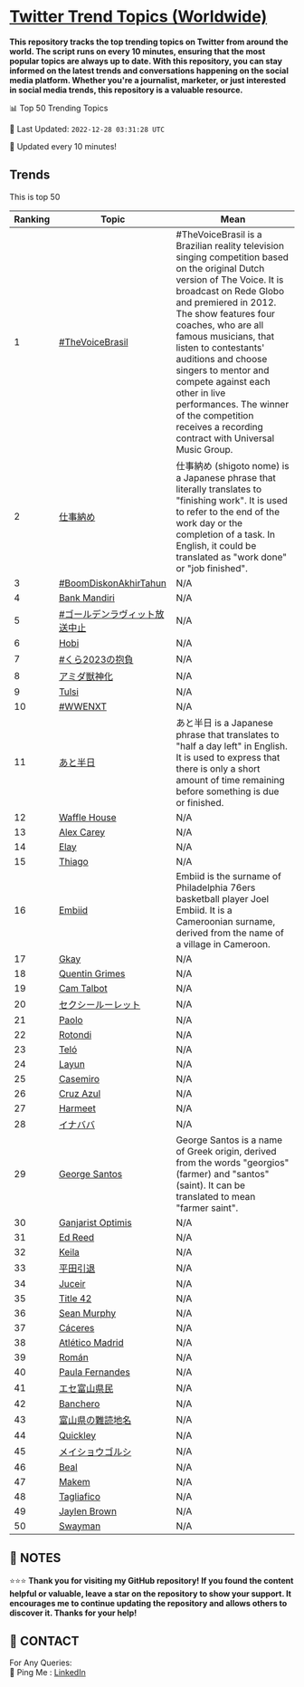 [Twitter Trend Topics (Worldwide)](https://github.com/ErcinDedeoglu/Twitter-Trend-Topics)
==========

**This repository tracks the top trending topics on Twitter from around the world. 
The script runs on every 10 minutes, ensuring that the most popular topics are always up to date. 
With this repository, you can stay informed on the latest trends and conversations happening on the social media platform. 
Whether you're a journalist, marketer, or just interested in social media trends, this repository is a valuable resource.**


📊 Top 50 Trending Topics

📆 Last Updated: `2022-12-28 03:31:28 UTC`

🔧 Updated every 10 minutes!


## Trends

This is top 50

| Ranking | Topic | Mean |
| ------- | ------------ | ------------ |
| 1 | [#TheVoiceBrasil](http://twitter.com/search?q=%23TheVoiceBrasil) | #TheVoiceBrasil is a Brazilian reality television singing competition based on the original Dutch version of The Voice. It is broadcast on Rede Globo and premiered in 2012. The show features four coaches, who are all famous musicians, that listen to contestants' auditions and choose singers to mentor and compete against each other in live performances. The winner of the competition receives a recording contract with Universal Music Group. |
| 2 | [仕事納め](http://twitter.com/search?q=%e4%bb%95%e4%ba%8b%e7%b4%8d%e3%82%81) | 仕事納め (shigoto nome) is a Japanese phrase that literally translates to "finishing work". It is used to refer to the end of the work day or the completion of a task. In English, it could be translated as "work done" or "job finished". |
| 3 | [#BoomDiskonAkhirTahun](http://twitter.com/search?q=%23BoomDiskonAkhirTahun) | N/A |
| 4 | [Bank Mandiri](http://twitter.com/search?q=Bank+Mandiri) | N/A |
| 5 | [#ゴールデンラヴィット放送中止](http://twitter.com/search?q=%23%e3%82%b4%e3%83%bc%e3%83%ab%e3%83%87%e3%83%b3%e3%83%a9%e3%83%b4%e3%82%a3%e3%83%83%e3%83%88%e6%94%be%e9%80%81%e4%b8%ad%e6%ad%a2) | N/A |
| 6 | [Hobi](http://twitter.com/search?q=Hobi) | N/A |
| 7 | [#くら2023の抱負](http://twitter.com/search?q=%23%e3%81%8f%e3%82%892023%e3%81%ae%e6%8a%b1%e8%b2%a0) | N/A |
| 8 | [アミダ獣神化](http://twitter.com/search?q=%e3%82%a2%e3%83%9f%e3%83%80%e7%8d%a3%e7%a5%9e%e5%8c%96) | N/A |
| 9 | [Tulsi](http://twitter.com/search?q=Tulsi) | N/A |
| 10 | [#WWENXT](http://twitter.com/search?q=%23WWENXT) | N/A |
| 11 | [あと半日](http://twitter.com/search?q=%e3%81%82%e3%81%a8%e5%8d%8a%e6%97%a5) | あと半日 is a Japanese phrase that translates to "half a day left" in English. It is used to express that there is only a short amount of time remaining before something is due or finished. |
| 12 | [Waffle House](http://twitter.com/search?q=Waffle+House) | N/A |
| 13 | [Alex Carey](http://twitter.com/search?q=Alex+Carey) | N/A |
| 14 | [Elay](http://twitter.com/search?q=Elay) | N/A |
| 15 | [Thiago](http://twitter.com/search?q=Thiago) | N/A |
| 16 | [Embiid](http://twitter.com/search?q=Embiid) | Embiid is the surname of Philadelphia 76ers basketball player Joel Embiid. It is a Cameroonian surname, derived from the name of a village in Cameroon. |
| 17 | [Gkay](http://twitter.com/search?q=Gkay) | N/A |
| 18 | [Quentin Grimes](http://twitter.com/search?q=Quentin+Grimes) | N/A |
| 19 | [Cam Talbot](http://twitter.com/search?q=Cam+Talbot) | N/A |
| 20 | [セクシールーレット](http://twitter.com/search?q=%e3%82%bb%e3%82%af%e3%82%b7%e3%83%bc%e3%83%ab%e3%83%bc%e3%83%ac%e3%83%83%e3%83%88) | N/A |
| 21 | [Paolo](http://twitter.com/search?q=Paolo) | N/A |
| 22 | [Rotondi](http://twitter.com/search?q=Rotondi) | N/A |
| 23 | [Teló](http://twitter.com/search?q=Tel%c3%b3) | N/A |
| 24 | [Layun](http://twitter.com/search?q=Layun) | N/A |
| 25 | [Casemiro](http://twitter.com/search?q=Casemiro) | N/A |
| 26 | [Cruz Azul](http://twitter.com/search?q=Cruz+Azul) | N/A |
| 27 | [Harmeet](http://twitter.com/search?q=Harmeet) | N/A |
| 28 | [イナババ](http://twitter.com/search?q=%e3%82%a4%e3%83%8a%e3%83%90%e3%83%90) | N/A |
| 29 | [George Santos](http://twitter.com/search?q=George+Santos) | George Santos is a name of Greek origin, derived from the words "georgios" (farmer) and "santos" (saint). It can be translated to mean "farmer saint". |
| 30 | [Ganjarist Optimis](http://twitter.com/search?q=Ganjarist+Optimis) | N/A |
| 31 | [Ed Reed](http://twitter.com/search?q=Ed+Reed) | N/A |
| 32 | [Keila](http://twitter.com/search?q=Keila) | N/A |
| 33 | [平田引退](http://twitter.com/search?q=%e5%b9%b3%e7%94%b0%e5%bc%95%e9%80%80) | N/A |
| 34 | [Juceir](http://twitter.com/search?q=Juceir) | N/A |
| 35 | [Title 42](http://twitter.com/search?q=Title+42) | N/A |
| 36 | [Sean Murphy](http://twitter.com/search?q=Sean+Murphy) | N/A |
| 37 | [Cáceres](http://twitter.com/search?q=C%c3%a1ceres) | N/A |
| 38 | [Atlético Madrid](http://twitter.com/search?q=Atl%c3%a9tico+Madrid) | N/A |
| 39 | [Román](http://twitter.com/search?q=Rom%c3%a1n) | N/A |
| 40 | [Paula Fernandes](http://twitter.com/search?q=Paula+Fernandes) | N/A |
| 41 | [エセ富山県民](http://twitter.com/search?q=%e3%82%a8%e3%82%bb%e5%af%8c%e5%b1%b1%e7%9c%8c%e6%b0%91) | N/A |
| 42 | [Banchero](http://twitter.com/search?q=Banchero) | N/A |
| 43 | [富山県の難読地名](http://twitter.com/search?q=%e5%af%8c%e5%b1%b1%e7%9c%8c%e3%81%ae%e9%9b%a3%e8%aa%ad%e5%9c%b0%e5%90%8d) | N/A |
| 44 | [Quickley](http://twitter.com/search?q=Quickley) | N/A |
| 45 | [メイショウゴルシ](http://twitter.com/search?q=%e3%83%a1%e3%82%a4%e3%82%b7%e3%83%a7%e3%82%a6%e3%82%b4%e3%83%ab%e3%82%b7) | N/A |
| 46 | [Beal](http://twitter.com/search?q=Beal) | N/A |
| 47 | [Makem](http://twitter.com/search?q=Makem) | N/A |
| 48 | [Tagliafico](http://twitter.com/search?q=Tagliafico) | N/A |
| 49 | [Jaylen Brown](http://twitter.com/search?q=Jaylen+Brown) | N/A |
| 50 | [Swayman](http://twitter.com/search?q=Swayman) | N/A |




## 📝 NOTES

⭐⭐⭐ **Thank you for visiting my GitHub repository! If you found the content helpful or valuable, leave a star on the repository to show your support. It encourages me to continue updating the repository and allows others to discover it. Thanks for your help!**

## 📨 CONTACT

 For Any Queries:  
            🏓 Ping Me : [LinkedIn](https://www.linkedin.com/in/ercindedeoglu/)